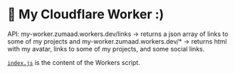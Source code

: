 # 👷 My Cloudflare Worker :)

API:
my-worker.zumaad.workers.dev/links -> returns a json array of links to some of my projects
and 
my-worker.zumaad.workers.dev/* -> returns html with my avatar, links to some of my projects, and some social links.

[`index.js`](https://github.com/cloudflare/worker-template/blob/master/index.js) is the content of the Workers script.
